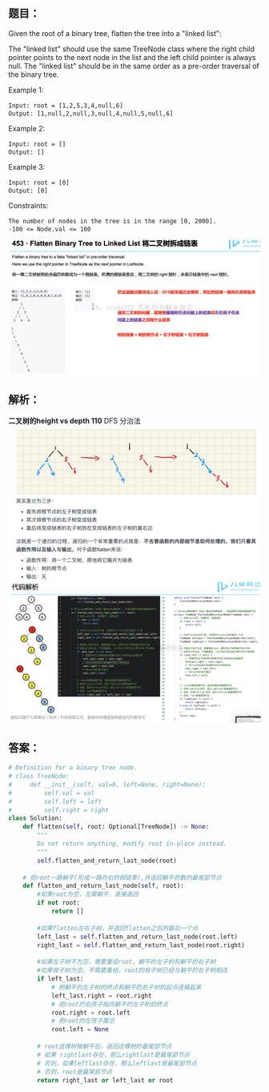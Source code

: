 ## 题目：
Given the root of a binary tree, flatten the tree into a "linked list":

The "linked list" should use the same TreeNode class where the right child pointer points to the next node in the list and the left child pointer is always null.
The "linked list" should be in the same order as a pre-order traversal of the binary tree.
 

Example 1:
```
Input: root = [1,2,5,3,4,null,6]
Output: [1,null,2,null,3,null,4,null,5,null,6]
```
Example 2:
```
Input: root = []
Output: []
```
Example 3:
```
Input: root = [0]
Output: [0]
```

Constraints:
```
The number of nodes in the tree is in the range [0, 2000].
-100 <= Node.val <= 100
```

![c](https://github.com/SSRRBB/Leetcode/blob/main/Images/107.png)

## 解析：
**二叉树的height vs depth 110** 
DFS 分治法
![c](https://github.com/SSRRBB/Leetcode/blob/main/Images/263.png)
![c](https://github.com/SSRRBB/Leetcode/blob/main/Images/108.png)


## 答案：
```python
# Definition for a binary tree node.
# class TreeNode:
#     def __init__(self, val=0, left=None, right=None):
#         self.val = val
#         self.left = left
#         self.right = right
class Solution:
    def flatten(self, root: Optional[TreeNode]) -> None:
        """
        Do not return anything, modify root in-place instead.
        """
        self.flatten_and_return_last_node(root)
        
    # 把root一路躺平(形成一路向右的假链表),并返回躺平的数的最尾部节点
    def flatten_and_return_last_node(self, root):
        #如果root为空，无需躺平，直接返回
        if not root:
            return []
        
        #如果flatten左右子树，并返回flatten之后的最后一个点
        left_last = self.flatten_and_return_last_node(root.left)
        right_last = self.flatten_and_return_last_node(root.right)

        #如果左子树不为空，需要重组root，躺平的左子树和躺平的右子树
        #如果做子树为空，不需要重组，root的有子树已经与躺平的右子树相连
        if left_last:
            # 把躺平的左子树的终点和躺平的右子树的起点连接起来
            left_last.right = root.right
            # 把root的右孩子指向躺平的左子树的终点
            root.right = root.left
            # 把root的左孩子置空
            root.left = None

        # root这棵树被躺平后，返回这棵树的最尾部节点
        # 如果 rightlast存在，那么rightlast是最尾部节点
        # 否则，如果leftlast存在，那么leftlast是最尾部节点
        # 否则，root是最尾部节点
        return right_last or left_last or root
```
